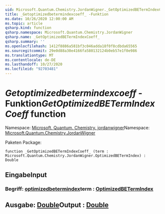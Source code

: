 ```yaml
---
uid: Microsoft.Quantum.Chemistry.JordanWigner._GetOptimizedBETermIndexCoeff_
title: _Getoptimizedbetermindexcoeff_ -Funktion
ms.date: 10/26/2020 12:00:00 AM
ms.topic: article
qsharp.kind: function
qsharp.namespace: Microsoft.Quantum.Chemistry.JordanWigner
qsharp.name: _GetOptimizedBETermIndexCoeff_
qsharp.summary: ''
ms.openlocfilehash: 1412f8886a581bf3c046adda18f0f8cdbda65565
ms.sourcegitcommit: 29e0d88a30e4166fa580132124b0eb57e1f0e986
ms.translationtype: MT
ms.contentlocale: de-DE
ms.lasthandoff: 10/27/2020
ms.locfileid: "92703481"
---
```

# <a name="_getoptimizedbetermindexcoeff_-function"></a><span data-ttu-id="02258-102">_Getoptimizedbetermindexcoeff_ -Funktion</span><span class="sxs-lookup"><span data-stu-id="02258-102">_GetOptimizedBETermIndexCoeff_ function</span></span>

<span data-ttu-id="02258-103">Namespace: [Microsoft. Quantum. Chemistry. jordanwigner](xref:Microsoft.Quantum.Chemistry.JordanWigner)</span><span class="sxs-lookup"><span data-stu-id="02258-103">Namespace: [Microsoft.Quantum.Chemistry.JordanWigner](xref:Microsoft.Quantum.Chemistry.JordanWigner)</span></span>

<span data-ttu-id="02258-104">Paketen [](https://nuget.org/packages/)</span><span class="sxs-lookup"><span data-stu-id="02258-104">Package: [](https://nuget.org/packages/)</span></span>




```qsharp
function _GetOptimizedBETermIndexCoeff_ (term : Microsoft.Quantum.Chemistry.JordanWigner.OptimizedBETermIndex) : Double
```


## <a name="input"></a><span data-ttu-id="02258-105">Eingabe</span><span class="sxs-lookup"><span data-stu-id="02258-105">Input</span></span>

### <a name="term--optimizedbetermindex"></a><span data-ttu-id="02258-106">Begriff: [optimizedbetermindex](xref:Microsoft.Quantum.Chemistry.JordanWigner.OptimizedBETermIndex)</span><span class="sxs-lookup"><span data-stu-id="02258-106">term : [OptimizedBETermIndex](xref:Microsoft.Quantum.Chemistry.JordanWigner.OptimizedBETermIndex)</span></span>





## <a name="output--double"></a><span data-ttu-id="02258-107">Ausgabe: [Double](xref:microsoft.quantum.lang-ref.double)</span><span class="sxs-lookup"><span data-stu-id="02258-107">Output : [Double](xref:microsoft.quantum.lang-ref.double)</span></span>

